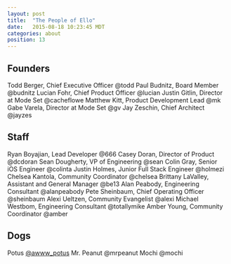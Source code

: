 ```yaml
---
layout: post
title:  "The People of Ello"
date:   2015-08-18 10:23:45 MDT
categories: about
position: 13
---
```


## Founders

Todd Berger, Chief Executive Officer @todd
Paul Budnitz, Board Member @budnitz
Lucian Fohr, Chief Product Officer @lucian
Justin Gitlin, Director at Mode Set @cacheflowe
Matthew Kitt, Product Development Lead @mk
Gabe Varela, Director at Mode Set @gv
Jay Zeschin, Chief Architect @jayzes

## Staff

Ryan Boyajian, Lead Developer @666
Casey Doran, Director of Product @dcdoran
Sean Dougherty, VP of Engineering @sean
Colin Gray, Senior iOS Engineer @colinta
Justin Holmes, Junior Full Stack Engineer @holmezi
Chelsea Kantola, Community Coordinator @chelsea
Brittany LaValley, Assistant and General Manager @be13
Alan Peabody, Engineering Consultant @alanpeabody
Pete Sheinbaum, Chief Operating Officer @sheinbaum
Alexi Ueltzen, Community Evangelist @alexi
Michael Westbom, Engineering Consultant @totallymike
Amber Young, Community Coordinator @amber

## Dogs

Potus [@awww_potus](https://ello.co/awww_potus)
Mr. Peanut @mrpeanut
Mochi @mochi
